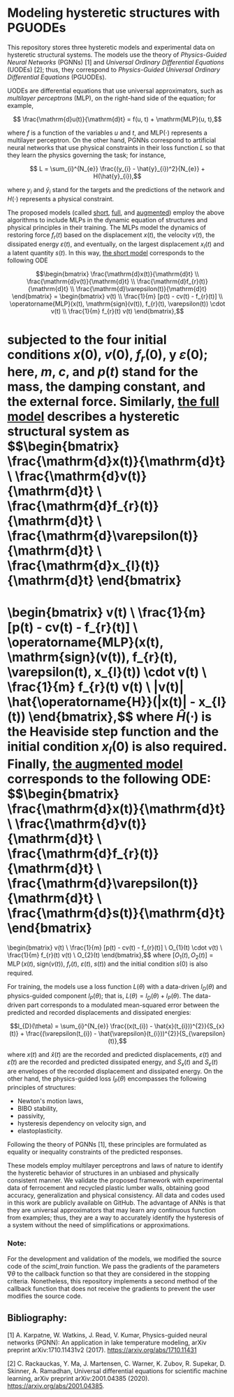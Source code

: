 # Modeling hysteretic structures with PGUODEs

This repository stores three hysteretic models and experimental data on hysteretic structural systems. The models use the theory of *Physics-Guided Neural Networks* (PGNNs) [1] and *Universal Ordinary Differential Equations* (UODEs) [2]; thus, they correspond to *Physics-Guided Universal Ordinary Differential Equations* (PGUODEs).

UODEs are differential equations that use universal approximators, such as *multilayer perceptrons* (MLP), on the right-hand side of the equation; for example,

$$ \frac{\mathrm{d}u(t)}{\mathrm{d}t} = f(u, t) + \mathrm{MLP}(u, t),$$

where $f$ is a function of the variables $u$ and $t$, and $\mathrm{MLP}(\cdot)$ represents a multilayer perceptron. On the other hand, PGNNs correspond to artificial neural networks that use physical constraints in their loss function $L$ so that they learn the physics governing the task; for instance,

$$ L = \sum_{i}^{N_{e}} \frac{(y_{i} - \hat{y}_{i})^2}{N_{e}} + H(\hat{y}_{i}),$$

where $y_{i}$ and $\hat{y}_{i}$ stand for the targets and the predictions of the network and $H(\cdot)$ represents a physical constraint.

The proposed models (called [short](./short_model/), [full](./full_model/), and [augmented](./augme_model/)) employ the above algorithms to include MLPs in the dynamic equation of structures and physical principles in their training. The MLPs model the dynamics of restoring force $f_{r}(t)$ based on the displacement $x(t)$, the velocity $v(t)$, the dissipated energy $\varepsilon(t)$, and eventually, on the largest displacement $x_{l}(t)$ and a latent quantity $s(t)$. In this way, [the short model](./short_model/) corresponds to the following ODE

$$\begin{bmatrix} \frac{\mathrm{d}x(t)}{\mathrm{d}t}  \\ \frac{\mathrm{d}v(t)}{\mathrm{d}t}  \\ \frac{\mathrm{d}f_{r}(t)}{\mathrm{d}t}  \\ \frac{\mathrm{d}\varepsilon(t)}{\mathrm{d}t} \end{bmatrix} = \begin{bmatrix} v(t) \\ \frac{1}{m} [p(t) - cv(t) - f_{r}(t)] \\ \operatorname{MLP}(x(t), \mathrm{sign}(v(t)), f_{r}(t), \varepsilon(t)) \cdot v(t)  \\ \frac{1}{m} f_{r}(t) v(t) \end{bmatrix},$$

subjected to the four initial conditions $x(0)$, $v(0)$, $f_{r}(0)$, y $\varepsilon(0)$; here, $m$, $c$, and $p(t)$ stand for the mass, the damping constant, and the external force. Similarly, [the full model](./full_model/) describes a hysteretic structural system as
$$\begin{bmatrix}
    \frac{\mathrm{d}x(t)}{\mathrm{d}t}  \\
    \frac{\mathrm{d}v(t)}{\mathrm{d}t}  \\
    \frac{\mathrm{d}f_{r}(t)}{\mathrm{d}t}  \\
    \frac{\mathrm{d}\varepsilon(t)}{\mathrm{d}t}  \\
    \frac{\mathrm{d}x_{l}(t)}{\mathrm{d}t}
\end{bmatrix}
= 
\begin{bmatrix}
        v(t) \\
        \frac{1}{m} [p(t) - cv(t) - f_{r}(t)]            \\
        \operatorname{MLP}(x(t), \mathrm{sign}(v(t)), f_{r}(t), \varepsilon(t), x_{l}(t)) \cdot v(t) \\
        \frac{1}{m} f_{r}(t) v(t)  \\
        |v(t)| \hat{\operatorname{H}}(|x(t)| - x_{l}(t))
\end{bmatrix},$$
where $\hat{H}(\cdot)$ is the Heaviside step function and the initial condition $x_{l}(0)$ is also required. Finally, [the augmented model](./augme_model/) corresponds to the following ODE:
$$\begin{bmatrix}
    \frac{\mathrm{d}x(t)}{\mathrm{d}t}  \\
    \frac{\mathrm{d}v(t)}{\mathrm{d}t}  \\
    \frac{\mathrm{d}f_{r}(t)}{\mathrm{d}t}  \\
    \frac{\mathrm{d}\varepsilon(t)}{\mathrm{d}t}  \\
    \frac{\mathrm{d}s(t)}{\mathrm{d}t}
\end{bmatrix}
= 
\begin{bmatrix}
    v(t)                                    \\
    \frac{1}{m} [p(t) - cv(t) - f_{r}(t)]   \\
    O_{1}(t) \cdot v(t)                     \\
    \frac{1}{m} f_{r}(t) v(t)               \\
    O_{2}(t)
\end{bmatrix},$$
where $[O_{1}(t), O_{2}(t)] = \operatorname{MLP}(x(t),\ \allowbreak \mathrm{sign}(v(t)),\ f_{r}(t),\ \varepsilon(t),\ s(t))$ and the initial condition $s(0)$ is also required. 

For training, the models use a loss function $L(\theta)$ with a data-driven $l_{D}(\theta)$ and physics-guided component $l_{P}(\theta)$; that is, $L(\theta) = l_{D}(\theta) + l_{P}(\theta)$. The data-driven part corresponds to a modulated mean-squared error between the predicted and recorded displacements and dissipated energies:

$$l_{D}(\theta) = \sum_{i}^{N_{e}} \frac{(x(t_{i}) - \hat{x}(t_{i}))^{2}}{S_{x}(t)} + \frac{(\varepsilon(t_{i}) - \hat{\varepsilon}(t_{i}))^{2}}{S_{\varepsilon}(t)},$$

where $x(t)$ and $\hat{x}(t)$ are the recorded and predicted displacements, $\varepsilon(t)$ and $\hat{\varepsilon}(t)$ are the recorded and predicted dissipated energy, and $S_{x}(t)$ and $S_{\varepsilon}(t)$ are envelopes of the recorded displacement and dissipated energy. On the other hand, the physics-guided loss $l_{P}(\theta)$ encompasses the following principles of structures:

- Newton's motion laws,
- BIBO stability,
- passivity,
- hysteresis dependency on velocity sign, and
- elastoplasticity.

Following the theory of PGNNs [1], these principles are formulated as equality or inequality constraints of the predicted responses.

These models employ multilayer perceptrons and laws of nature to identify the hysteretic behavior of structures in an unbiased and physically consistent manner. We validate the proposed framework with experimental data of ferrocement and recycled plastic lumber walls, obtaining good accuracy, generalization and physical consistency. All data and codes used in this work are publicly available on GitHub. The advantage of ANNs is that they are universal approximators that may learn any continuous function from examples; thus, they are a way to accurately identify the hysteresis of a system without the need of simplifications or approximations.

### Note:
For the development and validation of the models, we modified the source code of the *sciml_train* function. We pass the gradients of the parameters $\nabla \theta$ to the callback function so that they are considered in the stopping criteria. Nonetheless, this repository implements a second method of the callback function that does not receive the gradients to prevent the user modifies the source code.

## Bibliography:
[1] A. Karpatne, W. Watkins, J. Read, V. Kumar, Physics-guided neural networks (PGNN): An application in lake temperature modeling, arXiv preprint arXiv:1710.11431v2 (2017). https://arxiv.org/abs/1710.11431

[2] C. Rackauckas, Y. Ma, J. Martensen, C. Warner, K. Zubov, R. Supekar, D. Skinner, A. Ramadhan, Universal differential equations for scientific machine learning, arXiv preprint arXiv:2001.04385 (2020). https://arxiv.org/abs/2001.04385.
